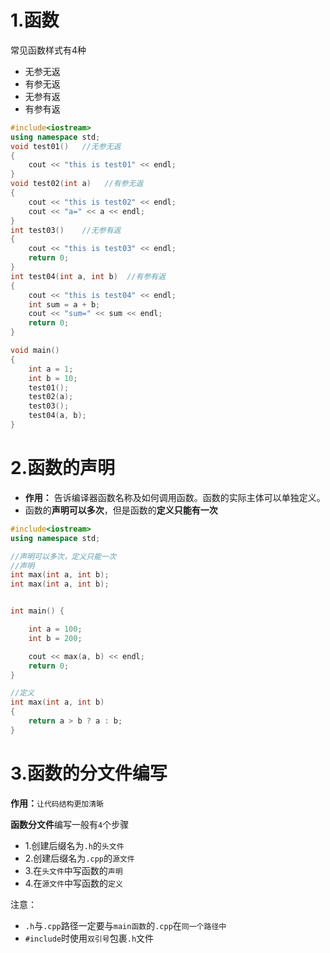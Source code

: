 # 1.函数

常见函数样式有4种

- 无参无返
- 有参无返
- 无参有返
- 有参有返

~~~c++
#include<iostream>
using namespace std;
void test01()   //无参无返
{
	cout << "this is test01" << endl;
}
void test02(int a)   //有参无返
{
	cout << "this is test02" << endl;
	cout << "a=" << a << endl;
}
int test03()    //无参有返
{
	cout << "this is test03" << endl;
	return 0;
}
int test04(int a, int b)  //有参有返
{
	cout << "this is test04" << endl;
	int sum = a + b;
	cout << "sum=" << sum << endl;
	return 0;
}

void main()
{
	int a = 1;
	int b = 10;
	test01();
	test02(a);
	test03();
	test04(a, b);
}
~~~

# 2.函数的声明

- **作用：** 告诉编译器函数名称及如何调用函数。函数的实际主体可以单独定义。
- 函数的**声明可以多次**，但是函数的**定义只能有一次**



~~~c++
#include<iostream>
using namespace std;

//声明可以多次，定义只能一次
//声明
int max(int a, int b);
int max(int a, int b);


int main() {

	int a = 100;
	int b = 200;

	cout << max(a, b) << endl;
	return 0;
}

//定义
int max(int a, int b)
{
	return a > b ? a : b;
}
~~~

# 3.函数的分文件编写

**作用：**`让代码结构更加清晰`

**函数分文件**编写一般有`4`个步骤

- 1.创建后缀名为`.h`的`头文件  `
- 2.创建后缀名为`.cpp`的`源文件`
- 3.在`头文件`中写函数的`声明`
- 4.在`源文件`中写函数的`定义`



注意：

- `.h`与`.cpp`路径一定要与`main函数`的`.cpp`在`同一个路径中`
- `#include`时使用`双引号`包裹`.h`文件











